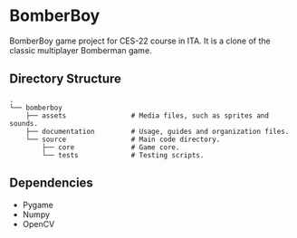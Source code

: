# BomberBoy
BomberBoy game project for CES-22 course in ITA. It is a clone of the classic 
multiplayer Bomberman game.

## Directory Structure

```
.
└── bomberboy
    ├── assets                # Media files, such as sprites and sounds.
    ├── documentation         # Usage, guides and organization files.
    └── source                # Main code directory.
        ├── core              # Game core.
        └── tests             # Testing scripts.
```

## Dependencies
- Pygame
- Numpy
- OpenCV

